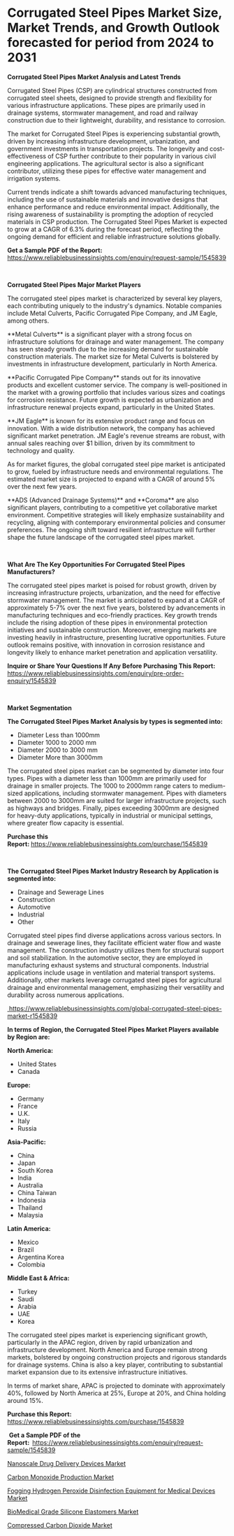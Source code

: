 <p><h1>Corrugated Steel Pipes Market Size, Market Trends, and Growth Outlook forecasted for period from 2024 to 2031</h1></p><p><strong>Corrugated Steel Pipes Market Analysis and Latest Trends</strong></p>
<p><p>Corrugated Steel Pipes (CSP) are cylindrical structures constructed from corrugated steel sheets, designed to provide strength and flexibility for various infrastructure applications. These pipes are primarily used in drainage systems, stormwater management, and road and railway construction due to their lightweight, durability, and resistance to corrosion. </p><p>The market for Corrugated Steel Pipes is experiencing substantial growth, driven by increasing infrastructure development, urbanization, and government investments in transportation projects. The longevity and cost-effectiveness of CSP further contribute to their popularity in various civil engineering applications. The agricultural sector is also a significant contributor, utilizing these pipes for effective water management and irrigation systems.</p><p>Current trends indicate a shift towards advanced manufacturing techniques, including the use of sustainable materials and innovative designs that enhance performance and reduce environmental impact. Additionally, the rising awareness of sustainability is prompting the adoption of recycled materials in CSP production. The Corrugated Steel Pipes Market is expected to grow at a CAGR of 6.3% during the forecast period, reflecting the ongoing demand for efficient and reliable infrastructure solutions globally.</p></p>
<p><strong>Get a Sample PDF of the Report:&nbsp;</strong> <a href="https://www.reliablebusinessinsights.com/enquiry/request-sample/1545839?utm_campaign=75&utm_medium=2&utm_source=Github&utm_content=ia&utm_term=08112024&utm_id=corrugated-steel-pipes">https://www.reliablebusinessinsights.com/enquiry/request-sample/1545839</a></p>
<p>&nbsp;</p>
<p><strong>Corrugated Steel Pipes Major Market Players</strong></p>
<p><p>The corrugated steel pipes market is characterized by several key players, each contributing uniquely to the industry's dynamics. Notable companies include Metal Culverts, Pacific Corrugated Pipe Company, and JM Eagle, among others.</p><p>**Metal Culverts** is a significant player with a strong focus on infrastructure solutions for drainage and water management. The company has seen steady growth due to the increasing demand for sustainable construction materials. The market size for Metal Culverts is bolstered by investments in infrastructure development, particularly in North America.</p><p>**Pacific Corrugated Pipe Company** stands out for its innovative products and excellent customer service. The company is well-positioned in the market with a growing portfolio that includes various sizes and coatings for corrosion resistance. Future growth is expected as urbanization and infrastructure renewal projects expand, particularly in the United States.</p><p>**JM Eagle** is known for its extensive product range and focus on innovation. With a wide distribution network, the company has achieved significant market penetration. JM Eagle's revenue streams are robust, with annual sales reaching over $1 billion, driven by its commitment to technology and quality.</p><p>As for market figures, the global corrugated steel pipe market is anticipated to grow, fueled by infrastructure needs and environmental regulations. The estimated market size is projected to expand with a CAGR of around 5% over the next few years.</p><p>**ADS (Advanced Drainage Systems)** and **Coroma** are also significant players, contributing to a competitive yet collaborative market environment. Competitive strategies will likely emphasize sustainability and recycling, aligning with contemporary environmental policies and consumer preferences. The ongoing shift toward resilient infrastructure will further shape the future landscape of the corrugated steel pipes market.</p></p>
<p>&nbsp;</p>
<p><strong>What Are The Key Opportunities For Corrugated Steel Pipes Manufacturers?</strong></p>
<p><p>The corrugated steel pipes market is poised for robust growth, driven by increasing infrastructure projects, urbanization, and the need for effective stormwater management. The market is anticipated to expand at a CAGR of approximately 5-7% over the next five years, bolstered by advancements in manufacturing techniques and eco-friendly practices. Key growth trends include the rising adoption of these pipes in environmental protection initiatives and sustainable construction. Moreover, emerging markets are investing heavily in infrastructure, presenting lucrative opportunities. Future outlook remains positive, with innovation in corrosion resistance and longevity likely to enhance market penetration and application versatility.</p></p>
<p><strong>Inquire or Share Your Questions If Any Before Purchasing This Report:</strong> <a href="https://www.reliablebusinessinsights.com/enquiry/pre-order-enquiry/1545839?utm_campaign=75&utm_medium=2&utm_source=Github&utm_content=ia&utm_term=08112024&utm_id=corrugated-steel-pipes">https://www.reliablebusinessinsights.com/enquiry/pre-order-enquiry/1545839</a></p>
<p>&nbsp;</p>
<p><strong>Market Segmentation</strong></p>
<p><strong>The Corrugated Steel Pipes Market Analysis by types is segmented into:</strong></p>
<p><ul><li>Diameter Less than 1000mm</li><li>Diameter 1000 to 2000 mm</li><li>Diameter 2000 to 3000 mm</li><li>Diameter More than 3000mm</li></ul></p>
<p><p>The corrugated steel pipes market can be segmented by diameter into four types. Pipes with a diameter less than 1000mm are primarily used for drainage in smaller projects. The 1000 to 2000mm range caters to medium-sized applications, including stormwater management. Pipes with diameters between 2000 to 3000mm are suited for larger infrastructure projects, such as highways and bridges. Finally, pipes exceeding 3000mm are designed for heavy-duty applications, typically in industrial or municipal settings, where greater flow capacity is essential.</p></p>
<p><strong>Purchase this Report:&nbsp;</strong><a href="https://www.reliablebusinessinsights.com/purchase/1545839?utm_campaign=75&utm_medium=2&utm_source=Github&utm_content=ia&utm_term=08112024&utm_id=corrugated-steel-pipes">https://www.reliablebusinessinsights.com/purchase/1545839</a></p>
<p>&nbsp;</p>
<p><strong>The Corrugated Steel Pipes Market Industry Research by Application is segmented into:</strong></p>
<p><ul><li>Drainage and Sewerage Lines</li><li>Construction</li><li>Automotive</li><li>Industrial</li><li>Other</li></ul></p>
<p><p>Corrugated steel pipes find diverse applications across various sectors. In drainage and sewerage lines, they facilitate efficient water flow and waste management. The construction industry utilizes them for structural support and soil stabilization. In the automotive sector, they are employed in manufacturing exhaust systems and structural components. Industrial applications include usage in ventilation and material transport systems. Additionally, other markets leverage corrugated steel pipes for agricultural drainage and environmental management, emphasizing their versatility and durability across numerous applications.</p></p>
<p><a href="https://www.reliablebusinessinsights.com/global-corrugated-steel-pipes-market-r1545839?utm_campaign=75&utm_medium=2&utm_source=Github&utm_content=ia&utm_term=08112024&utm_id=corrugated-steel-pipes">&nbsp;https://www.reliablebusinessinsights.com/global-corrugated-steel-pipes-market-r1545839</a></p>
<p><strong>In terms of Region, the Corrugated Steel Pipes Market Players available by Region are:</strong></p>
<p>
    <p> <strong> North America: </strong>
        <ul>
            <li>United States</li>
            <li>Canada</li>
        </ul>
        </p> 
    <p> <strong> Europe: </strong>
        <ul>
            <li>Germany</li>
            <li>France</li>
            <li>U.K.</li>
            <li>Italy</li>
            <li>Russia</li>
        </ul>
        </p> 
    <p> <strong> Asia-Pacific: </strong>
        <ul>
            <li>China</li>
            <li>Japan</li>
            <li>South Korea</li>
            <li>India</li>
            <li>Australia</li>
            <li>China Taiwan</li>
            <li>Indonesia</li>
            <li>Thailand</li>
            <li>Malaysia</li>
        </ul>
        </p> 
    <p> <strong> Latin America: </strong>
        <ul>
            <li>Mexico</li>
            <li>Brazil</li>
            <li>Argentina Korea</li>
            <li>Colombia</li>
        </ul>
        </p> 
    <p> <strong> Middle East & Africa: </strong>
        <ul>
            <li>Turkey</li>
            <li>Saudi</li>
            <li>Arabia</li>
            <li>UAE</li>
            <li>Korea</li>
        </ul>
    </p>
    </p>
<p><p>The corrugated steel pipes market is experiencing significant growth, particularly in the APAC region, driven by rapid urbanization and infrastructure development. North America and Europe remain strong markets, bolstered by ongoing construction projects and rigorous standards for drainage systems. China is also a key player, contributing to substantial market expansion due to its extensive infrastructure initiatives. </p><p>In terms of market share, APAC is projected to dominate with approximately 40%, followed by North America at 25%, Europe at 20%, and China holding around 15%.</p></p>
<p><strong>Purchase this Report: </strong><a href="https://www.reliablebusinessinsights.com/purchase/1545839?utm_campaign=75&utm_medium=2&utm_source=Github&utm_content=ia&utm_term=08112024&utm_id=corrugated-steel-pipes">https://www.reliablebusinessinsights.com/purchase/1545839</a></p>
<p>&nbsp;<strong>Get a Sample PDF of the Report:&nbsp;&nbsp;</strong><a href="https://www.reliablebusinessinsights.com/enquiry/request-sample/1545839?utm_campaign=75&utm_medium=2&utm_source=Github&utm_content=ia&utm_term=08112024&utm_id=corrugated-steel-pipes">https://www.reliablebusinessinsights.com/enquiry/request-sample/1545839</a></p>
<p><strong></strong></p>
<p><p><a href="https://issuu.com/reportprime-2/docs/nanoscale-drug-delivery-devices-mar_3ccf28fb4c4e6c?utm_campaign=75&utm_medium=2&utm_source=Github&utm_content=ia&utm_term=08112024&utm_id=corrugated-steel-pipes">Nanoscale Drug Delivery Devices Market</a></p><p><a href="https://github.com/shivermasallash/Market-Research-Report-List-1/blob/main/carbon-monoxide-production-market.md?utm_campaign=75&utm_medium=2&utm_source=Github&utm_content=ia&utm_term=08112024&utm_id=corrugated-steel-pipes">Carbon Monoxide Production Market</a></p><p><a href="https://issuu.com/reportprime-2/docs/fogging-hydrogen-peroxide-disinfect_dd3bc55313b868?utm_campaign=75&utm_medium=2&utm_source=Github&utm_content=ia&utm_term=08112024&utm_id=corrugated-steel-pipes">Fogging Hydrogen Peroxide Disinfection Equipment for Medical Devices Market</a></p><p><a href="https://issuu.com/reportprime-2/docs/biomedical-grade-silicone-elastomer_f6a71a895cbc15?utm_campaign=75&utm_medium=2&utm_source=Github&utm_content=ia&utm_term=08112024&utm_id=corrugated-steel-pipes">BioMedical Grade Silicone Elastomers Market</a></p><p><a href="https://github.com/taketakyriffecd/Market-Research-Report-List-1/blob/main/compressed-carbon-dioxide-market.md?utm_campaign=75&utm_medium=2&utm_source=Github&utm_content=ia&utm_term=08112024&utm_id=corrugated-steel-pipes">Compressed Carbon Dioxide Market</a></p></p>